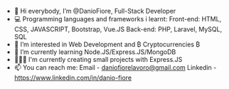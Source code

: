 - 👋 Hi everybody, I’m @DanioFiore, Full-Stack Developer
- 💻 Programming languages and frameworks i learnt:
       Front-end: HTML, CSS, JAVASCRIPT, Bootstrap, Vue.JS
       Back-end: PHP, Laravel, MySQL, SQL
- 👀 I’m interested in Web Development and ₿ Cryptocurrencies ₿
- 🌱 I’m currently learning Node.JS/Express.JS/MongoDB
- 🧑🏻‍💻 I'm currently creating small projects with Express.JS
- 📫 You can reach me: 
       Email - daniofiorelavoro@gmail.com 
       Linkedin - https://www.linkedin.com/in/danio-fiore

<!---
DanioFiore/DanioFiore is a ✨ special ✨ repository because its `README.md` (this file) appears on your GitHub profile.
You can click the Preview link to take a look at your changes.
--->
